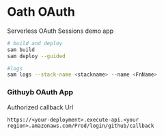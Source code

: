 # Oath OAuth
Serverless OAuth Sessions demo app

```bash
# build and deploy
sam build
sam deploy --guided

#logs
sam logs --stack-name <stackname> --name <FnName>
```

### Githuyb OAuth App
Authorized callback Url 
```
https://<your-deployment>.execute-api.<your region>.amazonaws.com/Prod/login/github/callback
```
